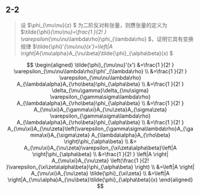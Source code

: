 ## 2-2

> 设 $\phi_{\mu\nu}(z) $ 为二阶反对称张量，则赝张量的定义为 $\tilde{\phi}_{\mu\nu}=\frac{1 }{2! } \varepsilon_{\mu\nu\lambda\rho}\phi_{\lambda\rho} $，证明它具有变换规律 $\tilde{\phi}'_{\mu\nu}(x')=\left|A \right|A_{\mu\alpha}A_{\nu\beta}\tilde{\phi}_{\alpha\beta}(x) $

$$
\begin{aligned}
\tilde{\phi}_{\mu\nu}'(x')
&=\frac{1 }{2! } \varepsilon_{\mu\nu\lambda\rho}\phi'_{\lambda\rho} \\
&=\frac{1 }{2! } \varepsilon_{\mu\nu\lambda\rho} A_{\lambda\alpha}A_{\rho\beta}\phi_{\alpha\beta} \\
&=\frac{1 }{2! } \delta_{\mu\gamma}\delta_{\nu\sigma} \varepsilon_{\gamma\sigma\lambda\rho} A_{\lambda\alpha}A_{\rho\beta}\phi_{\alpha\beta} \\
&=\frac{1 }{2! } A_{\mu\xi}A_{\gamma\xi}A_{\nu\zeta}A_{\sigma\zeta} \varepsilon_{\gamma\sigma\lambda\rho} A_{\lambda\alpha}A_{\rho\beta}\phi_{\alpha\beta} \\
&=\frac{1 }{2! } A_{\mu\xi}A_{\nu\zeta}\left(\varepsilon_{\gamma\sigma\lambda\rho}A_{\gamma\xi}A_{\sigma\zeta}  A_{\lambda\alpha}A_{\rho\beta} \right)\phi_{\alpha\beta} \\
&= A_{\mu\xi}A_{\nu\zeta}\varepsilon_{\xi\zeta\alpha\beta}\left|A \right|\phi_{\alpha\beta} \\
&=\frac{1 }{2! } \left|A \right| A_{\mu\xi}A_{\nu\zeta} \left(\frac{1 }{2! }\varepsilon_{\xi\zeta\alpha\beta}\phi_{\alpha\beta} \right) \\
&=\left|A \right| A_{\mu\xi}A_{\nu\zeta} \tilde{\phi}_{\xi\zeta} \\
&=\left|A \right|A_{\mu\alpha}A_{\nu\beta}\tilde{\phi}_{\alpha\beta}(x)
\end{aligned}
$$